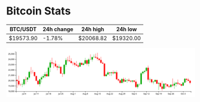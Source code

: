 # Bitcoin Stats

BTC/USDT|24h change|24h high|24h low|
|---|---|---|---|
|$19573.90|-1.78%|$20068.82|$19320.00|

<img src="./chart.svg">
